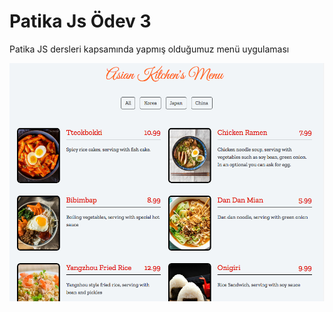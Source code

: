 # Patika Js Ödev 3

Patika JS dersleri kapsamında yapmış olduğumuz menü uygulaması

![menu-gorsel](/ss.png)